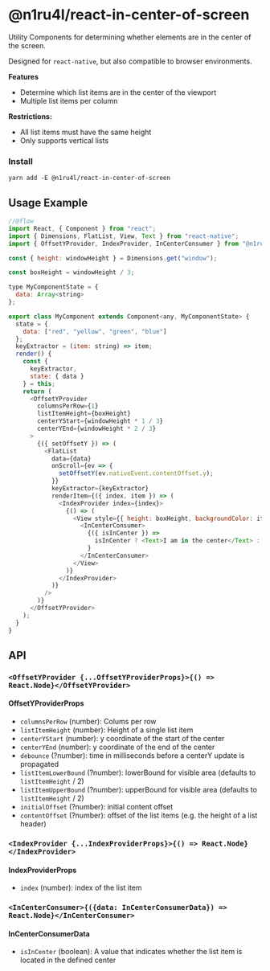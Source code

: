 # @n1ru4l/react-in-center-of-screen

Utility Components for determining whether elements are in the center of the screen.

Designed for `react-native`, but also compatible to browser environments.

**Features**

* Determine which list items are in the center of the viewport
* Multiple list items per column

**Restrictions:**

* All list items must have the same height
* Only supports vertical lists

### Install

`yarn add -E @n1ru4l/react-in-center-of-screen`

## Usage Example

```js
//@flow
import React, { Component } from "react";
import { Dimensions, FlatList, View, Text } from "react-native";
import { OffsetYProvider, IndexProvider, InCenterConsumer } from "@n1ru4l/react-in-center-of-screen";

const { height: windowHeight } = Dimensions.get("window");

const boxHeight = windowHeight / 3;

type MyComponentState = {
  data: Array<string>
};

export class MyComponent extends Component<any, MyComponentState> {
  state = {
    data: ["red", "yellow", "green", "blue"]
  };
  keyExtractor = (item: string) => item;
  render() {
    const {
      keyExtractor,
      state: { data }
    } = this;
    return (
      <OffsetYProvider
        columnsPerRow={1}
        listItemHeight={boxHeight}
        centerYStart={windowHeight * 1 / 3}
        centerYEnd={windowHeight * 2 / 3}
      >
        {({ setOffsetY }) => (
          <FlatList
            data={data}
            onScroll={ev => {
              setOffsetY(ev.nativeEvent.contentOffset.y);
            }}
            keyExtractor={keyExtractor}
            renderItem={({ index, item }) => (
              <IndexProvider index={index}>
                {() => (
                  <View style={{ height: boxHeight, backgroundColor: item }}>
                    <InCenterConsumer>
                      {({ isInCenter }) =>
                        isInCenter ? <Text>I am in the center</Text> : null
                      }
                    </InCenterConsumer>
                  </View>
                )}
              </IndexProvider>
            )}
          />
        )}
      </OffsetYProvider>
    );
  }
}
```

## API

### `<OffsetYProvider {...OffsetYProviderProps}>{() => React.Node}</OffsetYProvider>`

#### OffsetYProviderProps

* `columnsPerRow` (number): Colums per row
* `listItemHeight` (number): Height of a single list item
* `centerYStart` (number): y coordinate of the start of the center
* `centerYEnd` (number): y coordinate of the end of the center
* `debounce` (?number): time in milliseconds before a centerY update is propagated
* `listItemLowerBound` (?number): lowerBound for visible area (defaults to `listItemHeight` / 2)
* `listItemUpperBound` (?number): upperBound for visible area (defaults to `listItemHeight` / 2)
* `initialOffset` (?number): initial content offset
* `contentOffset` (?number): offset of the list items (e.g. the height of a list header)

### `<IndexProvider {...IndexProviderProps}>{() => React.Node}</IndexProvider>`

#### IndexProviderProps

* `index` (number): index of the list item

### `<InCenterConsumer>{({data: InCenterConsumerData}) => React.Node}</InCenterConsumer>`

#### InCenterConsumerData

* `isInCenter` (boolean): A value that indicates whether the list item is located in the defined center

